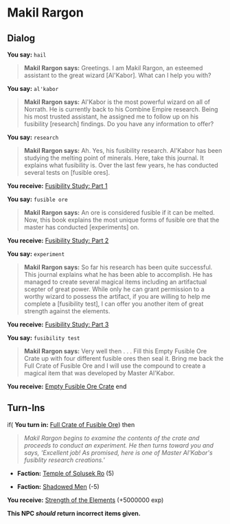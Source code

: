 # Makil Rargon


## Dialog

**You say:** `hail`



>**Makil Rargon says:** Greetings. I am Makil Rargon, an esteemed assistant to the great wizard [Al'Kabor]. What can I help you with?

**You say:** `al'kabor`



>**Makil Rargon says:** Al'Kabor is the most powerful wizard on all of Norrath. He is currently back to his Combine Empire research. Being his most trusted assistant, he assigned me to follow up on his fusibility [research] findings. Do you have any information to offer?

**You say:** `research`



>**Makil Rargon says:** Ah. Yes, his fusibility research. Al'Kabor has been studying the melting point of minerals. Here, take this journal. It explains what fusibility is. Over the last few years, he has conducted several tests on [fusible ores].


**You receive:**  [Fusibility Study: Part 1](/item/18290)

**You say:** `fusible ore`



>**Makil Rargon says:** An ore is considered fusible if it can be melted. Now, this book explains the most unique forms of fusible ore that the master has conducted [experiments] on.


**You receive:**  [Fusibility Study: Part 2](/item/18293)

**You say:** `experiment`



>**Makil Rargon says:** So far his research has been quite successful. This journal explains what he has been able to accomplish. He has managed to create several magical items including an artifactual scepter of great power. While only he can grant permission to a worthy wizard to possess the artifact, if you are willing to help me complete a [fusibility test], I can offer you another item of great strength against the elements.


**You receive:**  [Fusibility Study: Part 3](/item/18294)

**You say:** `fusibility test`



>**Makil Rargon says:** Very well then . . . Fill this Empty Fusible Ore Crate up with four different fusible ores then seal it. Bring me back the Full Crate of Fusible Ore and I will use the compound to create a magical item that was developed by Master Al'Kabor.


**You receive:**  [Empty Fusible Ore Crate](/item/17408)
end

## Turn-Ins





if( **You turn in:** [Full Crate of Fusible Ore](/item/24069)) then


>*Makil Rargon begins to examine the contents of the crate and proceeds to conduct an experiment. He then turns toward you and says, 'Excellent job! As promised, here is one of Master Al'Kabor's fusiblity research creations.'*


* __Faction:__ [Temple of Solusek Ro](/faction/415) (5)


* __Faction:__ [Shadowed Men](/faction/416) (-5)


 **You receive:**  [Strength of the Elements](/item/24070) (+5000000 exp)

**This NPC *should* return incorrect items given.**
